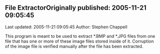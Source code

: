 ## File ExtractorOriginally published: 2005-11-21 09:05:45 
Last updated: 2005-11-21 09:05:45 
Author: Stephen Chappell 
 
This program is meant to be used to extract *.BMP and *.JPG files from one file that has one or more of these image files stored inside of it. Corruption of the image file is verified manually after the file has been extracted.